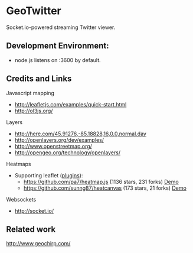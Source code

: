 # GeoTwitter

Socket.io-powered streaming Twitter viewer.


## Development Environment:

* node.js listens on :3600 by default.


## Credits and Links

Javascript mapping

* http://leafletjs.com/examples/quick-start.html
* http://ol3js.org/

Layers

* http://here.com/45.91276,-85.18828,16,0,0,normal.day
* http://openlayers.org/dev/examples/
* http://www.openstreetmap.org/
* http://opengeo.org/technology/openlayers/

Heatmaps

* Supporting leaflet ([plugins](http://leafletjs.com/plugins.html)):
    - https://github.com/pa7/heatmap.js (1136 stars, 231 forks)
      [Demo](http://www.patrick-wied.at/static/heatmapjs/example-heatmap-leaflet.html)
    - https://github.com/sunng87/heatcanvas (173 stars, 21 forks)
      [Demo](http://sunng87.github.io/heatcanvas/)

Websockets

* http://socket.io/

## Related work

http://www.geochirp.com/
